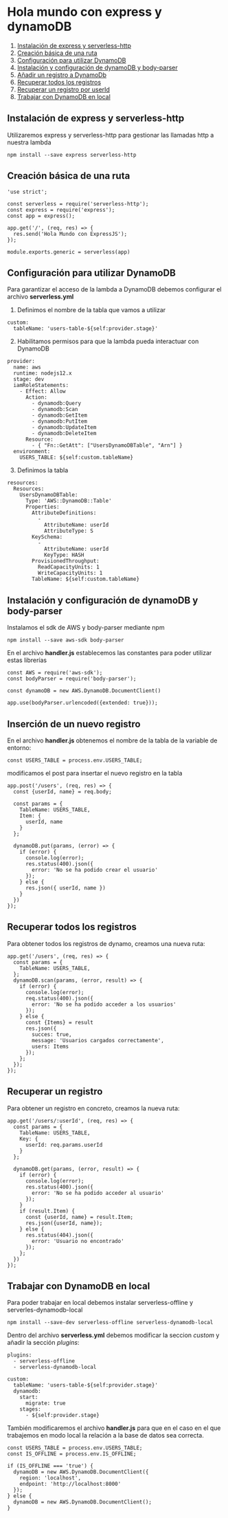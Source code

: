 # Hola mundo con express y dynamoDB

1. [Instalación de express y serverless-http](#install)
2. [Creación básica de una ruta](#newRoute)
3. [Configuración para utilizar DynamoDB](#dynamo)
4. [Instalación y configuración de dynamoDB y body-parser](#install2)
5. [Añadir un registro a DynamoDb](#post)
6. [Recuperar todos los registros](#getAll)
7. [Recuperar un registro por userId](#getOne)
8. [Trabajar con DynamoDB en local](#dynamoOffline)

<a name="install"></a>
## Instalación de express y serverless-http

Utilizaremos express y serverless-http para gestionar las llamadas http a nuestra lambda

`npm install --save express serverless-http`

<a name="newRoute"></a>
## Creación básica de una ruta

~~~
'use strict';

const serverless = require('serverless-http');
const express = require('express');
const app = express();

app.get('/', (req, res) => {
  res.send('Hola Mundo con ExpressJS');
});

module.exports.generic = serverless(app)
~~~

<a name="dynamo"></a>
## Configuración para utilizar DynamoDB

Para garantizar el acceso de la lambda a DynamoDB debemos configurar el archivo **serverless.yml**

1. Definimos el nombre de la tabla que vamos a utilizar

~~~
custom:
  tableName: 'users-table-${self:provider.stage}'
~~~

2. Habilitamos permisos para que la lambda pueda interactuar con DynamoDB

~~~
provider:
  name: aws
  runtime: nodejs12.x
  stage: dev
  iamRoleStatements:
    - Effect: Allow
      Action:
        - dynamodb:Query
        - dynamodb:Scan
        - dynamodb:GetItem
        - dynamodb:PutItem
        - dynamodb:UpdateItem
        - dynamodb:DeleteItem
      Resource:
        - { "Fn::GetAtt": ["UsersDynamoDBTable", "Arn"] }
  environment:
    USERS_TABLE: ${self:custom.tableName}
~~~

3. Definimos la tabla

~~~
resources:
  Resources:
    UsersDynamoDBTable:
      Type: 'AWS::DynamoDB::Table'
      Properties:
        AttributeDefinitions:
          -
            AttributeName: userId
            AttributeType: S
        KeySchema:
          -
            AttributeName: userId
            KeyType: HASH
        ProvisionedThroughput:
          ReadCapacityUnits: 1
          WriteCapacityUnits: 1
        TableName: ${self:custom.tableName}
~~~

<a name="install2"></a>
## Instalación y configuración de dynamoDB y body-parser

Instalamos el sdk de AWS y body-parser mediante npm

`npm install --save aws-sdk body-parser`

En el archivo **handler.js** establecemos las constantes para poder utilizar estas librerías

~~~
const AWS = require('aws-sdk');
const bodyParser = require('body-parser');

const dynamoDB = new AWS.DynamoDB.DocumentClient()

app.use(bodyParser.urlencoded({extended: true}));
~~~

<a name="post"></a>
## Inserción de un nuevo registro

En el archivo **handler.js** obtenemos el nombre de la tabla de la variable de entorno:

~~~
const USERS_TABLE = process.env.USERS_TABLE;
~~~

modificamos el post para insertar el nuevo registro en la tabla

~~~
app.post('/users', (req, res) => {
  const {userId, name} = req.body;

  const params = {
    TableName: USERS_TABLE,
    Item: {
      userId, name
    }
  };

  dynamoDB.put(params, (error) => {
    if (error) {
      console.log(error);
      res.status(400).json({
        error: 'No se ha podido crear el usuario'
      });
    } else {
      res.json({ userId, name })
    }
  })
});
~~~

<a name="getAll"></a>
## Recuperar todos los registros

Para obtener todos los registros de dynamo, creamos una nueva ruta:

~~~
app.get('/users', (req, res) => {
  const params = {
    TableName: USERS_TABLE,
  };
  dynamoDB.scan(params, (error, result) => {
    if (error) {
      console.log(error);
      req.status(400).json({
        error: 'No se ha podido acceder a los usuarios'
      });
    } else {
      const {Items} = result
      res.json({
        succes: true,
        message: 'Usuarios cargados correctamente',
        users: Items
      });
    };
  });
});
~~~

<a name="getOne"></a>
## Recuperar un registro

Para obtener un registro en concreto, creamos la nueva ruta:

~~~
app.get('/users/:userId', (req, res) => {
  const params = {
    TableName: USERS_TABLE,
    Key: {
      userId: req.params.userId
    }
  };

  dynamoDB.get(params, (error, result) => {
    if (error) {
      console.log(error);
      res.status(400).json({
        error: 'No se ha podido acceder al usuario'
      });
    }
    if (result.Item) {
      const {userId, name} = result.Item;
      res.json({userId, name});
    } else {
      res.status(404).json({
        error: 'Usuario no encontrado'
      });
    };
  })
});
~~~

<a name="dynamoOffline"></a>
## Trabajar con DynamoDB en local

Para poder trabajar en local debemos instalar serverless-offline y serverles-dynamodb-local

`npm install --save-dev serverless-offline serverless-dynamodb-local`

Dentro del archivo **serverless.yml** debemos modificar la seccion *custom* y añadir la sección *plugins*:

~~~
plugins:
  - serverless-offline
  - serverless-dynamodb-local

custom:
  tableName: 'users-table-${self:provider.stage}'
  dynamodb:
    start:
      migrate: true
    stages:
      - ${self:provider.stage}
~~~

También modificaremos el archivo **handler.js** para que en el caso en el que trabajemos en modo local la relación a la base de datos sea correcta.

~~~
const USERS_TABLE = process.env.USERS_TABLE;
const IS_OFFLINE = process.env.IS_OFFLINE;

if (IS_OFFLINE === 'true') {
  dynamoDB = new AWS.DynamoDB.DocumentClient({
    region: 'localhost',
    endpoint: 'http://localhost:8000'
  });
} else {
  dynamoDB = new AWS.DynamoDB.DocumentClient();
}
~~~
